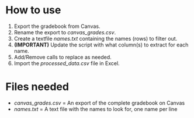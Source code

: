 # How to use
1) Export the gradebook from Canvas.
2) Rename the export to *canvas_grades.csv*.
3) Create a textfile *names.txt* containing the names (rows) to filter out.
3) **(IMPORTANT)** Update the script with what column(s) to extract for each name.
4) Add/Remove calls to replace as needed.
5) Import the *processed_data.csv* file in Excel.

# Files needed
- *canvas_grades.csv* = An export of the complete gradebook on Canvas
- *names.txt* = A text file with the names to look for, one name per line
